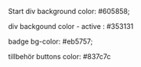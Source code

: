 Start
div background color: #605858;

div backgound color - active : #353131

badge bg-color: #eb5757;

tillbehör buttons color: #837c7c